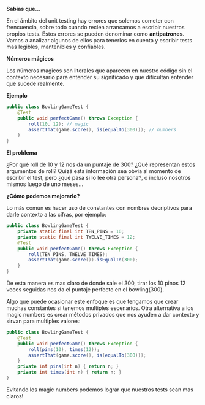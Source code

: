 **Sabias que...** 

En el ámbito del unit testing hay errores que solemos cometer con frencuencia,
sobre todo cuando recien arrancamos a escribir nuestros propios tests. 
Estos errores se pueden denominar como **antipatrones**.
Vamos a analizar algunos de ellos para tenerlos en cuenta y escribir tests mas legibles,
mantenibles y confiables.

**Números mágicos**

Los números magicos son literales que aparecen en nuestro código sin el contexto necesario para entender su significado y que dificultan entender que sucede realmente.

**Ejemplo**
```java
public class BowlingGameTest {
    @Test
    public void perfectGame() throws Exception {
        roll(10, 12); // magic
        assertThat(game.score(), is(equalTo(300))); // numbers
    }
}
```
**El problema**

¿Por qué roll de 10 y 12 nos da un puntaje de 300? ¿Qué representan estos argumentos de roll?
Quizá esta información sea obvia al momento de escribir el test, pero ¿qué pasa si lo lee otra persona?, o incluso nosotros mismos luego de uno meses...


**¿Cómo podemos mejorarlo?**

Lo más común es hacer uso de constantes con nombres decriptivos para darle contexto a las cifras, por ejemplo:

```java
public class BowlingGameTest {
    private static final int TEN_PINS = 10;
    private static final int TWELVE_TIMES = 12;
    @Test
    public void perfectGame() throws Exception {
        roll(TEN_PINS, TWELVE_TIMES);
        assertThat(game.score()).isEqualTo(300);
    }
}
```

De esta manera es mas claro de donde sale el 300, tirar los 10 pinos 12 veces seguidas nos da el puntaje perfecto en el bowling(300).

Algo que puede ocasionar este enfoque es que tengamos que crear muchas constantes si tenemos multiples escenarios.
Otra alternativa a los magic numbers es crear métodos privados que nos ayuden a dar contexto y sirvan para multiples valores:

```java
public class BowlingGameTest {
    @Test
    public void perfectGame() throws Exception {
        roll(pins(10), times(12));
        assertThat(game.score(), is(equalTo(300)));
    }
    private int pins(int n) { return n; }
    private int times(int n) { return n; }
}
```

Evitando los magic numbers podemos lograr que nuestros tests sean mas claros!
